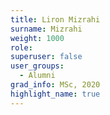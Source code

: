 ```yaml
---
title: Liron Mizrahi
surname: Mizrahi
weight: 1000
role:
superuser: false
user_groups:
  - Alumni
grad_info: MSc, 2020
highlight_name: true
---
```

